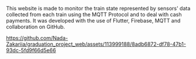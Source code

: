 This website is made to monitor the train state represented by sensors' data collected from each train using the MQTT Protocol and to deal with cash payments.
It was developed with the use of Flutter, Firebase, MQTT and collaboration on GitHub.

https://github.com/Nada-Zakariia/graduation_project_web/assets/113999188/8adb6872-df78-47b1-93dc-5fd9f66d5e66

